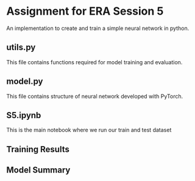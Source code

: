# Assignment for ERA Session 5

An implementation to create and train a simple neural network in python.


## utils.py
This file contains functions required for model training and evaluation.


## model.py
This file contains structure of neural network developed with PyTorch.


## S5.ipynb
This is the main notebook where we run our train and test dataset


## Training Results


## Model Summary

